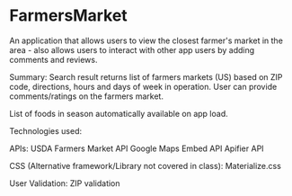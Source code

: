 # FarmersMarket
An application that allows users to view the closest farmer's market in the area - also allows users to interact with other app users by adding comments and reviews.

Summary:
Search result returns list of farmers markets (US) based on ZIP code, directions, hours and days of week in operation. 
User can provide comments/ratings on the farmers market.

List of foods in season automatically available on app load.

Technologies used:

APIs:
USDA Farmers Market API
Google Maps Embed API
Apifier API

CSS (Alternative framework/Library not covered in class):
Materialize.css

User Validation: 
ZIP validation
